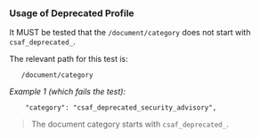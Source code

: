 ### Usage of Deprecated Profile

It MUST be tested that the `/document/category` does not start with `csaf_deprecated_`.

The relevant path for this test is:

```
   /document/category
```

*Example 1 (which fails the test):*

```
    "category": "csaf_deprecated_security_advisory",

```

> The document category starts with `csaf_deprecated_`.
